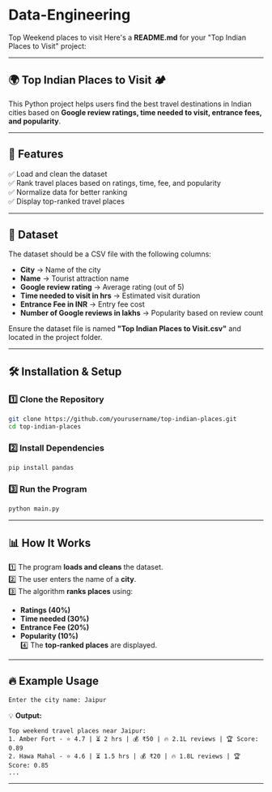 # Data-Engineering
Top Weekend places to visit
Here's a **README.md** for your "Top Indian Places to Visit" project:  

---

## 🌍 Top Indian Places to Visit 🏕️

This Python project helps users find the best travel destinations in Indian cities based on **Google review ratings, time needed to visit, entrance fees, and popularity**.  

---

## 📌 Features  
✅ Load and clean the dataset  
✅ Rank travel places based on ratings, time, fee, and popularity  
✅ Normalize data for better ranking   
✅ Display top-ranked travel places  

---

## 📂 Dataset  
The dataset should be a CSV file with the following columns:  
- **City** → Name of the city  
- **Name** → Tourist attraction name  
- **Google review rating** → Average rating (out of 5)  
- **Time needed to visit in hrs** → Estimated visit duration  
- **Entrance Fee in INR** → Entry fee cost  
- **Number of Google reviews in lakhs** → Popularity based on review count  

Ensure the dataset file is named **"Top Indian Places to Visit.csv"** and located in the project folder.

---

## 🛠️ Installation & Setup  

### 1️⃣ Clone the Repository  
```sh
git clone https://github.com/yourusername/top-indian-places.git
cd top-indian-places
```

### 2️⃣ Install Dependencies  
```sh
pip install pandas
```

### 3️⃣ Run the Program  
```sh
python main.py
```

---

## 📊 How It Works  
1️⃣ The program **loads and cleans** the dataset.  
2️⃣ The user enters the name of a **city**.  
3️⃣ The algorithm **ranks places** using:  
   - **Ratings (40%)**  
   - **Time needed (30%)**  
   - **Entrance Fee (20%)**  
   - **Popularity (10%)**  
4️⃣ The **top-ranked places** are displayed.  

---

## 🔥 Example Usage  
```sh
Enter the city name: Jaipur
```
💡 **Output:**  
```
Top weekend travel places near Jaipur:
1. Amber Fort - ⭐ 4.7 | ⏳ 2 hrs | 💰 ₹50 | 🔥 2.1L reviews | 🏆 Score: 0.89
2. Hawa Mahal - ⭐ 4.6 | ⏳ 1.5 hrs | 💰 ₹20 | 🔥 1.8L reviews | 🏆 Score: 0.85
...
```

---

